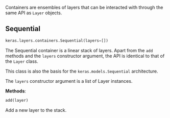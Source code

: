Containers are ensembles of layers that can be interacted with through the same API as `Layer` objects.

## Sequential

```python
keras.layers.containers.Sequential(layers=[])
```

The Sequential container is a linear stack of layers. Apart from the `add` methods and the `layers` constructor argument, the API is identical to that of the `Layer` class.

This class is also the basis for the `keras.models.Sequential` architecture.

The `layers` constructor argument is a list of Layer instances.

__Methods__:

```python
add(layer)
```

Add a new layer to the stack.